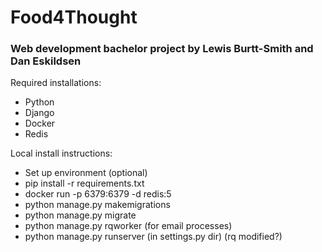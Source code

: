 # Food4Thought
### Web development bachelor project by Lewis Burtt-Smith and Dan Eskildsen

Required installations:
- Python
- Django
- Docker
- Redis

Local install instructions:
- Set up environment (optional)
- pip install -r requirements.txt
- docker run -p 6379:6379 -d redis:5
- python manage.py makemigrations
- python manage.py migrate
- python manage.py rqworker (for email processes)
- python manage.py runserver (in settings.py dir) (rq modified?)
